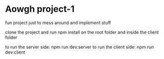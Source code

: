 # Aowgh project-1

fun project just to mess around and implement stuff

clone the project and run npm install on the root folder and inside the client folder

to run the server side: npm run dev:server
to run the client side: npm run dev:client
